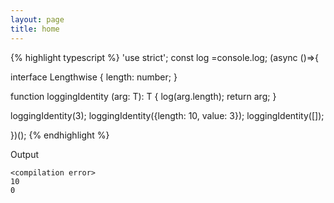 ```yaml
---
layout: page
title: home
---
```


{% highlight typescript %}
'use strict'; const log =console.log; (async ()=>{

interface Lengthwise {
  length: number;
}

function loggingIdentity<T extends Lengthwise>
  (arg: T): T {
  log(arg.length);
  return arg;
}

loggingIdentity(3);
loggingIdentity({length: 10, value: 3});
loggingIdentity([]);

})();
{% endhighlight %}

Output

```
<compilation error>
10
0
```
